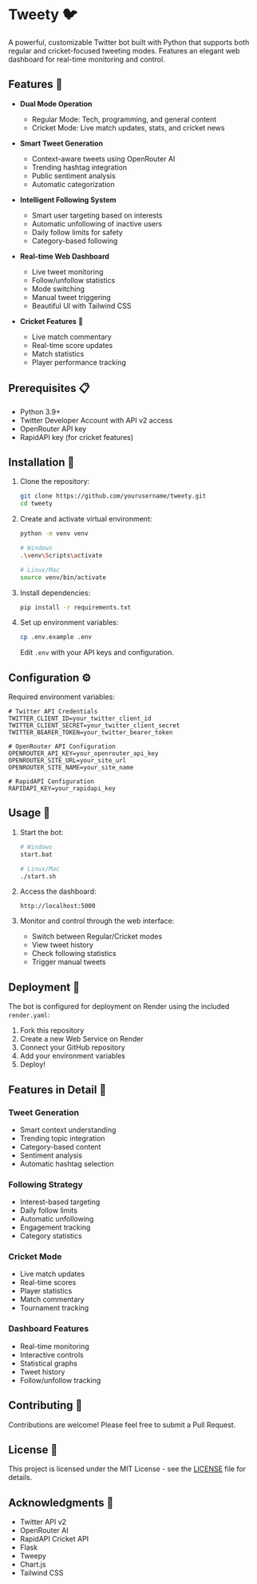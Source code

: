 # Tweety 🐦

A powerful, customizable Twitter bot built with Python that supports both regular and cricket-focused tweeting modes. Features an elegant web dashboard for real-time monitoring and control.

## Features 🌟

- **Dual Mode Operation**
  - Regular Mode: Tech, programming, and general content
  - Cricket Mode: Live match updates, stats, and cricket news
  
- **Smart Tweet Generation**
  - Context-aware tweets using OpenRouter AI
  - Trending hashtag integration
  - Public sentiment analysis
  - Automatic categorization

- **Intelligent Following System**
  - Smart user targeting based on interests
  - Automatic unfollowing of inactive users
  - Daily follow limits for safety
  - Category-based following

- **Real-time Web Dashboard**
  - Live tweet monitoring
  - Follow/unfollow statistics
  - Mode switching
  - Manual tweet triggering
  - Beautiful UI with Tailwind CSS

- **Cricket Features** 🏏
  - Live match commentary
  - Real-time score updates
  - Match statistics
  - Player performance tracking

## Prerequisites 📋

- Python 3.9+
- Twitter Developer Account with API v2 access
- OpenRouter API key
- RapidAPI key (for cricket features)

## Installation 🚀

1. Clone the repository:
   ```bash
   git clone https://github.com/yourusername/tweety.git
   cd tweety
   ```

2. Create and activate virtual environment:
   ```bash
   python -m venv venv
   
   # Windows
   .\venv\Scripts\activate
   
   # Linux/Mac
   source venv/bin/activate
   ```

3. Install dependencies:
   ```bash
   pip install -r requirements.txt
   ```

4. Set up environment variables:
   ```bash
   cp .env.example .env
   ```
   Edit `.env` with your API keys and configuration.

## Configuration ⚙️

Required environment variables:

```env
# Twitter API Credentials
TWITTER_CLIENT_ID=your_twitter_client_id
TWITTER_CLIENT_SECRET=your_twitter_client_secret
TWITTER_BEARER_TOKEN=your_twitter_bearer_token

# OpenRouter API Configuration
OPENROUTER_API_KEY=your_openrouter_api_key
OPENROUTER_SITE_URL=your_site_url
OPENROUTER_SITE_NAME=your_site_name

# RapidAPI Configuration
RAPIDAPI_KEY=your_rapidapi_key
```

## Usage 🎯

1. Start the bot:
   ```bash
   # Windows
   start.bat
   
   # Linux/Mac
   ./start.sh
   ```

2. Access the dashboard:
   ```
   http://localhost:5000
   ```

3. Monitor and control through the web interface:
   - Switch between Regular/Cricket modes
   - View tweet history
   - Check following statistics
   - Trigger manual tweets

## Deployment 🚀

The bot is configured for deployment on Render using the included `render.yaml`:

1. Fork this repository
2. Create a new Web Service on Render
3. Connect your GitHub repository
4. Add your environment variables
5. Deploy!

## Features in Detail 📝

### Tweet Generation
- Smart context understanding
- Trending topic integration
- Category-based content
- Sentiment analysis
- Automatic hashtag selection

### Following Strategy
- Interest-based targeting
- Daily follow limits
- Automatic unfollowing
- Engagement tracking
- Category statistics

### Cricket Mode
- Live match updates
- Real-time scores
- Player statistics
- Match commentary
- Tournament tracking

### Dashboard Features
- Real-time monitoring
- Interactive controls
- Statistical graphs
- Tweet history
- Follow/unfollow tracking

## Contributing 🤝

Contributions are welcome! Please feel free to submit a Pull Request.

## License 📄

This project is licensed under the MIT License - see the [LICENSE](LICENSE) file for details.

## Acknowledgments 🙏

- Twitter API v2
- OpenRouter AI
- RapidAPI Cricket API
- Flask
- Tweepy
- Chart.js
- Tailwind CSS 